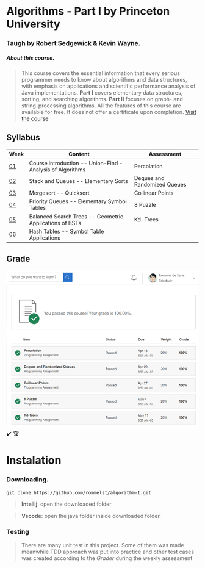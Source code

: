 # Algorithms - Part I by Princeton University 
### Taugh by Robert Sedgewick & Kevin Wayne.
##### About this course.
>This course covers the essential information that every serious programmer needs to know about algorithms and data structures, with emphasis on applications and scientific performance analysis of Java implementations. **Part I** covers elementary data structures, sorting, and searching algorithms. **Part II** focuses on graph- and string-processing algorithms. All the features of this course are available for free. It does not offer a certificate upon completion.
[Visit the course](https://www.coursera.org/learn/algorithms-part1)

## Syllabus
| Week | Content | Assessment |
|--|--|--|
| [01](https://github.com/rommelst/algorithm-I/tree/master/java/Week01) | Course introduction -- Union-Find - Analysis of Algorithms | Percolation |
| [02](https://github.com/rommelst/algorithm-I/tree/master/java/Week02) | Stack and Queues -- Elementary Sorts| Deques and Randomized Queues |
| [03](https://github.com/rommelst/algorithm-I/tree/master/java/Week03) | Mergesort -- Quicksort | Collinear Points |
| [04](https://github.com/rommelst/algorithm-I/tree/master/java/Week04) | Priority Queues -- Elementary Symbol Tables | 8 Puzzle |
| [05](https://github.com/rommelst/algorithm-I/tree/master/java/Week05) | Balanced Search Trees -- Geometric Applications of BSTs | Kd-Trees |
| [06](https://github.com/rommelst/algorithm-I/tree/master/java/Week06) | Hash Tables -- Symbol Table Applications |  |

## Grade
![Partial printscreen from coursera](./java/image/grade.png)
:heavy_check_mark: :trophy:

# Instalation
### Downloading.
	git clone https://github.com/rommelst/algorithm-I.git

> **Intellij**: open the downloaded folder

> **Vscode**: open the java folder inside downloaded folder.



### Testing
> There are many unit test in this project. Some of them was made meanwhile TDD approach was put into practice and other test cases was created according to the *Grader* during the weekly assessment

